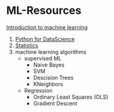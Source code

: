 # ML-Resources

[Introduction to machine learning](https://classroom.udacity.com/courses/ud120)

1. [Python for DataScience](https://github.com/rburade21/ML-Resources/blob/master/Python%20for%20datascience.md)
2. [Statistics](https://www.udacity.com/course/ud827)
3. machine learning algorithms
    * supervised ML
      * Naive Bayes
      * SVM
      * Descision Trees
      * KNeighbors
    * Regression 
      * Ordinary Least Squares (OLS)
      * Gradient Descent
   
      
